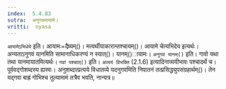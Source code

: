 ```yaml
---
index:  5.4.83
sutra:  अनुगवमायामे।
vritti:  nyasa
---
```


`आयामेऽभिधेये` इति। आयामः=दैष्र्यम्()। मत्वर्थीयाकारान्तश्चायम्()। आयामे चेत्यभिदेय इत्यर्थः। अन्यताऽनुगवं यानमिति सामानाधिकरण्यं न स्यात्()। यानम्()ायामः। `अनुगवं यानम्()` इति। गावो यथा तथा यानमायातमित्यर्थः। 
`गवां पश्चात्()` इति। `अव्ययं विभक्ति` (2.1.6) इत्यादिनाव्ययीभावः पश्चादर्थे च। पूर्ववद्गोशब्दस्य ह्यस्वः। अनुशब्दात्प्रत्यये विधातव्ये यदनुगवमिति निपातनं तत्प्रसिद्ध्युपसंग्रहार्थम्()। तेन यद्गवा बाह्रं गोभिश्च तुल्यामामं तत्रैव भवति, नान्यत्र॥
